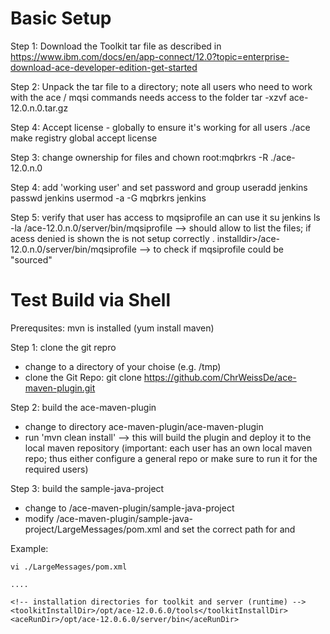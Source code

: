 # Basic Setup  

Step 1: 
Download the Toolkit tar file as described in  https://www.ibm.com/docs/en/app-connect/12.0?topic=enterprise-download-ace-developer-edition-get-started

Step 2: Unpack the tar file to a directory; note all users who need to work with the ace / mqsi commands needs access to the folder 
tar -xzvf ace-12.0.n.0.tar.gz

Step 4: Accept license - globally to ensure it's working for all users 
./ace make registry global accept license 

Step 3: change ownership for files and 
chown root:mqbrkrs -R ./ace-12.0.n.0 

Step 4: add 'working user' and set password and group 
useradd jenkins
passwd jenkins 
usermod -a -G mqbrkrs jenkins 

Step 5: verify that user has access to mqsiprofile an can use it 
su jenkins 
ls -la <installdir>/ace-12.0.n.0/server/bin/mqsiprofile   --> should allow to list the files; if acess denied is shown the <installdir> is not setup correctly 
. installdir>/ace-12.0.n.0/server/bin/mqsiprofile --> to check if mqsiprofile could be "sourced" 

# Test Build via Shell 
Prerequsites: mvn is installed (yum install maven) 
  
Step 1: clone the git repro 
- change to a directory of your choise (e.g. /tmp) 
- clone the Git Repo:  git clone https://github.com/ChrWeissDe/ace-maven-plugin.git 

Step 2: build the ace-maven-plugin 
- change to directory ace-maven-plugin/ace-maven-plugin 
- run 'mvn clean install'  --> this will build the plugin and deploy it to the local maven repository 
(important: each user has an own local maven repo; thus either configure a general repo or make sure to run it for the required users) 

Step 3: build the sample-java-project 
- change to /ace-maven-plugin/sample-java-project
- modify /ace-maven-plugin/sample-java-project/LargeMessages/pom.xml and set the correct path for <toolkitInstallDir> and <aceRunDir>

Example: 
```
vi ./LargeMessages/pom.xml 

....
  
<!-- installation directories for toolkit and server (runtime) -->
<toolkitInstallDir>/opt/ace-12.0.6.0/tools</toolkitInstallDir>
<aceRunDir>/opt/ace-12.0.6.0/server/bin</aceRunDir>  
```
  

  
